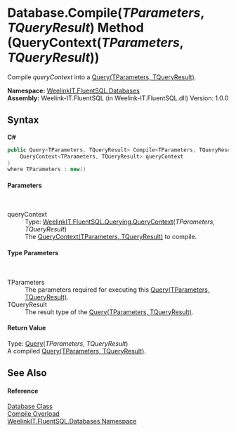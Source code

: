 # Database.Compile(*TParameters*, *TQueryResult*) Method (QueryContext(*TParameters*, *TQueryResult*))
 

Compile *queryContext* into a <a href="82639357-28f5-d7fe-833e-926791d1bac8">Query(TParameters, TQueryResult)</a>.

**Namespace:**&nbsp;<a href="c930745f-6cc4-22e6-dd43-cf715ae36caa">WeelinkIT.FluentSQL.Databases</a><br />**Assembly:**&nbsp;Weelink-IT.FluentSQL (in Weelink-IT.FluentSQL.dll) Version: 1.0.0

## Syntax

**C#**<br />
``` C#
public Query<TParameters, TQueryResult> Compile<TParameters, TQueryResult>(
	QueryContext<TParameters, TQueryResult> queryContext
)
where TParameters : new()

```


#### Parameters
&nbsp;<dl><dt>queryContext</dt><dd>Type: <a href="ab3b95a4-da50-b636-4e83-5f53a89483b3">WeelinkIT.FluentSQL.Querying.QueryContext</a>(*TParameters*, *TQueryResult*)<br />The <a href="ab3b95a4-da50-b636-4e83-5f53a89483b3">QueryContext(TParameters, TQueryResult)</a> to compile.</dd></dl>

#### Type Parameters
&nbsp;<dl><dt>TParameters</dt><dd>The parameters required for executing this <a href="82639357-28f5-d7fe-833e-926791d1bac8">Query(TParameters, TQueryResult)</a>.</dd><dt>TQueryResult</dt><dd>The result type of the <a href="82639357-28f5-d7fe-833e-926791d1bac8">Query(TParameters, TQueryResult)</a>.</dd></dl>

#### Return Value
Type: <a href="82639357-28f5-d7fe-833e-926791d1bac8">Query</a>(*TParameters*, *TQueryResult*)<br />A compiled <a href="82639357-28f5-d7fe-833e-926791d1bac8">Query(TParameters, TQueryResult)</a>.

## See Also


#### Reference
<a href="1ef29391-24d2-6525-0055-890c8692aa0f">Database Class</a><br /><a href="fbb9ea8b-6087-fd62-9547-ab4d900db9fa">Compile Overload</a><br /><a href="c930745f-6cc4-22e6-dd43-cf715ae36caa">WeelinkIT.FluentSQL.Databases Namespace</a><br />